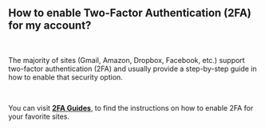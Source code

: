 <!-- 
---
title: FIXME 003
--- 
-->

## **How to enable Two-Factor Authentication (2FA) for my account?**

<br />

The majority of sites (Gmail, Amazon, Dropbox, Facebook, etc.) support two-factor authentication (2FA) and usually provide a step-by-step guide in how to enable that security option. 

<br />

You can visit [**2FA Guides**](authenticator://guides), to find the instructions on how to enable 2FA for your favorite sites.
